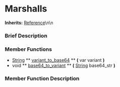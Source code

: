 #  Marshalls  
**Inherits:** [Reference](class_reference)\\n\\n
###  Brief Description  


###  Member Functions 
  * [String](class_string)  ** [variant_to_base64](#variant_to_base64) **  **(** var variant  **)**
  * void  ** [base64_to_variant](#base64_to_variant) **  **(** [String](class_string) base64_str  **)**

###  Member Function Description  
